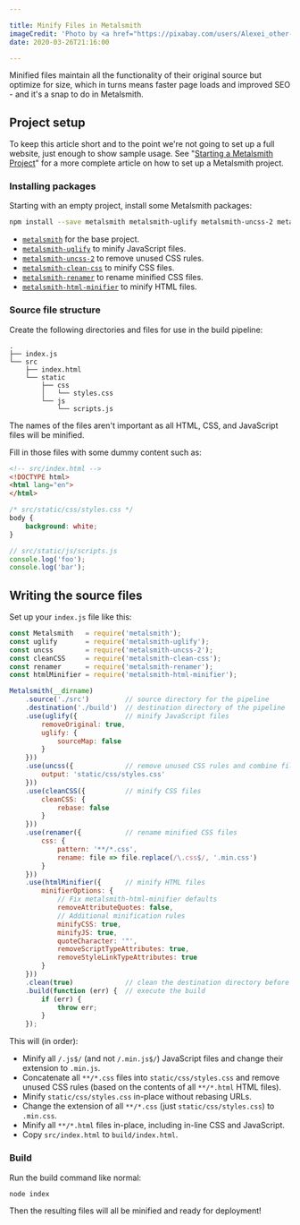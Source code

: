 ```yaml
---

title: Minify Files in Metalsmith
imageCredit: 'Photo by <a href="https://pixabay.com/users/Alexei_other-9114223/">Alexei Chizhov</a> on <a href="https://pixabay.com/photos/clamp-hand-tool-steel-metal-tool-4966206/">Pixabay</a>'
date: 2020-03-26T21:16:00

---
```


Minified files maintain all the functionality of their original source but optimize for size, which in turns means faster page loads and improved SEO - and it's a snap to do in Metalsmith.

## Project setup

To keep this article short and to the point we're not going to set up a full website, just enough to show sample usage. See "[Starting a Metalsmith Project](/blog/starting-a-metalsmith-project)" for a more complete article on how to set up a Metalsmith project.

### Installing packages

Starting with an empty project, install some Metalsmith packages:

```bash
npm install --save metalsmith metalsmith-uglify metalsmith-uncss-2 metalsmith-clean-css metalsmith-renamer metalsmith-html-minifier
```

- [`metalsmith`](https://www.npmjs.com/package/metalsmith) for the base project.
- [`metalsmith-uglify`](https://www.npmjs.com/package/metalsmith-uglify) to minify JavaScript files.
- [`metalsmith-uncss-2`](https://www.npmjs.com/package/metalsmith-uncss-2) to remove unused CSS rules.
- [`metalsmith-clean-css`](https://www.npmjs.com/package/metalsmith-clean-css) to minify CSS files.
- [`metalsmith-renamer`](https://www.npmjs.com/package/metalsmith-renamer) to rename minified CSS files.
- [`metalsmith-html-minifier`](https://www.npmjs.com/package/metalsmith-html-minifier) to minify HTML files.

### Source file structure

Create the following directories and files for use in the build pipeline:

```text
.
├── index.js
└── src
    ├── index.html
    └── static
        ├── css
        │   └── styles.css
        └── js
            └── scripts.js
```

The names of the files aren't important as all HTML, CSS, and JavaScript files will be minified.

Fill in those files with some dummy content such as:

```html
<!-- src/index.html -->
<!DOCTYPE html>
<html lang="en">
</html>
```

```css
/* src/static/css/styles.css */
body {
    background: white;
}
```

```javascript
// src/static/js/scripts.js
console.log('foo');
console.log('bar');
```

## Writing the source files

Set up your `index.js` file like this:

```javascript
const Metalsmith   = require('metalsmith');
const uglify       = require('metalsmith-uglify');
const uncss        = require('metalsmith-uncss-2');
const cleanCSS     = require('metalsmith-clean-css');
const renamer      = require('metalsmith-renamer');
const htmlMinifier = require('metalsmith-html-minifier');

Metalsmith(__dirname)
    .source('./src')         // source directory for the pipeline
    .destination('./build')  // destination directory of the pipeline
    .use(uglify({            // minify JavaScript files
        removeOriginal: true,
        uglify: {
            sourceMap: false
        }
    }))
    .use(uncss({             // remove unused CSS rules and combine files
        output: 'static/css/styles.css'
    }))
    .use(cleanCSS({          // minify CSS files
        cleanCSS: {
            rebase: false
        }
    }))
    .use(renamer({           // rename minified CSS files
        css: {
            pattern: '**/*.css',
            rename: file => file.replace(/\.css$/, '.min.css')
        }
    }))
    .use(htmlMinifier({      // minify HTML files
        minifierOptions: {
            // Fix metalsmith-html-minifier defaults
            removeAttributeQuotes: false,
            // Additional minification rules
            minifyCSS: true,
            minifyJS: true,
            quoteCharacter: '"',
            removeScriptTypeAttributes: true,
            removeStyleLinkTypeAttributes: true
        }
    }))
    .clean(true)             // clean the destination directory before build
    .build(function (err) {  // execute the build
        if (err) {
            throw err;
        }
    });
```

This will (in order):

- Minify all `/.js$/` (and not `/.min.js$/`) JavaScript files and change their extension to `.min.js`.
- Concatenate all `**/*.css` files into `static/css/styles.css` and remove unused CSS rules (based on the contents of all `**/*.html` HTML files).
- Minify `static/css/styles.css` in-place without rebasing URLs.
- Change the extension of all `**/*.css` (just `static/css/styles.css`) to `.min.css`.
- Minify all `**/*.html` files in-place, including in-line CSS and JavaScript.
- Copy `src/index.html` to `build/index.html`.

### Build

Run the build command like normal:

```bash
node index
```

Then the resulting files will all be minified and ready for deployment!
